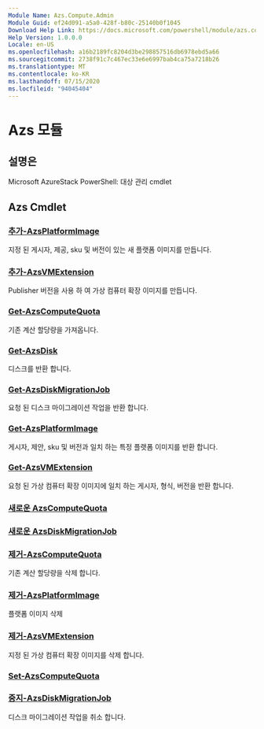 ```yaml
---
Module Name: Azs.Compute.Admin
Module Guid: ef24d091-a5a0-428f-b80c-25140b0f1045
Download Help Link: https://docs.microsoft.com/powershell/module/azs.compute.admin
Help Version: 1.0.0.0
Locale: en-US
ms.openlocfilehash: a16b2189fc8204d3be298857516db6978ebd5a66
ms.sourcegitcommit: 2738f91c7c467ec33e6e6997bab4ca75a7218b26
ms.translationtype: MT
ms.contentlocale: ko-KR
ms.lasthandoff: 07/15/2020
ms.locfileid: "94045404"
---
```

# Azs 모듈
## 설명은
Microsoft AzureStack PowerShell: 대상 관리 cmdlet

## Azs Cmdlet
### [추가-AzsPlatformImage](Add-AzsPlatformImage.md)
지정 된 게시자, 제공, sku 및 버전이 있는 새 플랫폼 이미지를 만듭니다.

### [추가-AzsVMExtension](Add-AzsVMExtension.md)
Publisher 버전을 사용 하 여 가상 컴퓨터 확장 이미지를 만듭니다.

### [Get-AzsComputeQuota](Get-AzsComputeQuota.md)
기존 계산 할당량을 가져옵니다.

### [Get-AzsDisk](Get-AzsDisk.md)
디스크를 반환 합니다.

### [Get-AzsDiskMigrationJob](Get-AzsDiskMigrationJob.md)
요청 된 디스크 마이그레이션 작업을 반환 합니다.

### [Get-AzsPlatformImage](Get-AzsPlatformImage.md)
게시자, 제안, sku 및 버전과 일치 하는 특정 플랫폼 이미지를 반환 합니다.

### [Get-AzsVMExtension](Get-AzsVMExtension.md)
요청 된 가상 컴퓨터 확장 이미지에 일치 하는 게시자, 형식, 버전을 반환 합니다.

### [새로운 AzsComputeQuota](New-AzsComputeQuota.md)


### [새로운 AzsDiskMigrationJob](New-AzsDiskMigrationJob.md)


### [제거-AzsComputeQuota](Remove-AzsComputeQuota.md)
기존 계산 할당량을 삭제 합니다.

### [제거-AzsPlatformImage](Remove-AzsPlatformImage.md)
플랫폼 이미지 삭제

### [제거-AzsVMExtension](Remove-AzsVMExtension.md)
지정 된 가상 컴퓨터 확장 이미지를 삭제 합니다.

### [Set-AzsComputeQuota](Set-AzsComputeQuota.md)


### [중지-AzsDiskMigrationJob](Stop-AzsDiskMigrationJob.md)
디스크 마이그레이션 작업을 취소 합니다.

